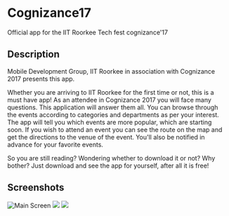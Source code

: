 # Cognizance17
Official app for the IIT Roorkee Tech fest cognizance'17

## Description 
Mobile Development Group, IIT Roorkee in association with Cognizance 2017 presents this app.

Whether you are arriving to IIT Roorkee for the first time or not, this is a must have app!
As an attendee in Cognizance 2017 you will face many questions. This application will answer them all. You can browse through the events according to categories and departments as per your interest. The app will tell you which events are more popular, which are starting soon. If you wish to attend an event you can see the route on the map and get the directions to the venue of the event. You'll also be notified in advance for your favorite events.

So you are still reading? Wondering whether to download it or not? Why bother? Just download and see the app for yourself, after all it is free!

## Screenshots
![Main Screen](https://lh3.googleusercontent.com/9REq8B6H55onJm7WuiBjmiT1tlcgfeEY045Wsfkh7rLpETuUQs-HRNTcqVDciOa1AvM=h900-rw)
![](https://lh3.googleusercontent.com/w7WXSeGxZlfQM3yUASYaBEb9c6NSTs6qn3gq3r-8eXhz3No96vGdpChK4qiIIj1jVyk=h900-rw)
![](https://lh3.googleusercontent.com/GtsHSyvJdLHp8FAIY9JfpmrubcwbGwfBawP0Hqxhy67v1xKtpsIp6PZoR6cwZ64V_u4f=h900-rw)
